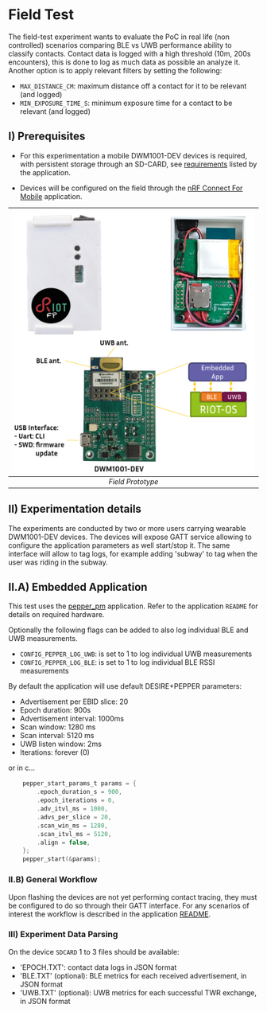 # Field Test

The field-test experiment wants to evaluate the PoC in real life (non controlled)
scenarios comparing BLE vs UWB performance ability to classify contacts. Contact data
is logged with a high threshold (10m, 200s encounters), this is done to log as much
data as possible an analyze it. Another option is to apply relevant filters by
setting the following:

- `MAX_DISTANCE_CM`: maximum distance off a contact for it to be relevant (and logged)
- `MIN_EXPOSURE_TIME_S`: minimum exposure time for a contact to be relevant (and logged)

## I) Prerequisites

- For this experimentation a mobile DWM1001-DEV devices is required, with persistent
storage through an SD-CARD, see [requirements](https://gitlab.inria.fr/pepper/riot-desire/-/blob/develop/apps/pepper_field/README.md#pre-requisites) listed by the application.

- Devices will be configured on the field through the [nRF Connect For Mobile](https://www.nordicsemi.com/Products/Development-tools/nRF-Connect-for-mobile/GetStarted) application.


|![field_prototype](../../pics/prototype-wearable-token.png)|
|:-------------------------------------------------------------------------------:|
|                          *Field Prototype*                           |

## II) Experimentation details

The experiments are conducted by two or more users carrying wearable DWM1001-DEV
devices. The devices will expose GATT service allowing to configure the application
parameters as well start/stop it. The same interface will allow to tag logs, for example
adding 'subway' to tag when the user was riding in the subway.

## II.A) Embedded Application

This test uses the [pepper_pm](https://gitlab.inria.fr/pepper/riot-desire/-/tree/develop/apps/pepper_field)
application. Refer to the application `README` for details on required hardware.

Optionally the following flags can be added to also log individual BLE and UWB
measurements.

- `CONFIG_PEPPER_LOG_UWB`: is set to 1 to log individual UWB measurements
- `CONFIG_PEPPER_LOG_BLE`: is set to 1 to log individual BLE RSSI measurements

By default the application will use default DESIRE+PEPPER parameters:

- Advertisement per EBID slice: 20
- Epoch duration: 900s
- Advertisement interval: 1000ms
- Scan window: 1280 ms
- Scan interval: 5120 ms
- UWB listen window: 2ms
- Iterations: forever (0)

or in c...

```c
    pepper_start_params_t params = {
        .epoch_duration_s = 900,
        .epoch_iterations = 0,
        .adv_itvl_ms = 1000,
        .advs_per_slice = 20,
        .scan_win_ms = 1280,
        .scan_itvl_ms = 5120,
        .align = false,
    };
    pepper_start(&params);
```

### II.B) General Workflow

Upon flashing the devices are not yet performing contact tracing, they must be
configured to do so through their GATT interface. For any scenarios of interest
the workflow is described in the application [README](https://gitlab.inria.fr/pepper/riot-desire/-/tree/develop/apps/pepper_field).

### III) Experiment Data Parsing

On the device `SDCARD` 1 to 3 files should be available:

- 'EPOCH.TXT': contact data logs in JSON format
- 'BLE.TXT' (optional): BLE metrics for each received advertisement, in JSON format
- 'UWB.TXT' (optional): UWB metrics for each successful TWR exchange, in JSON format

